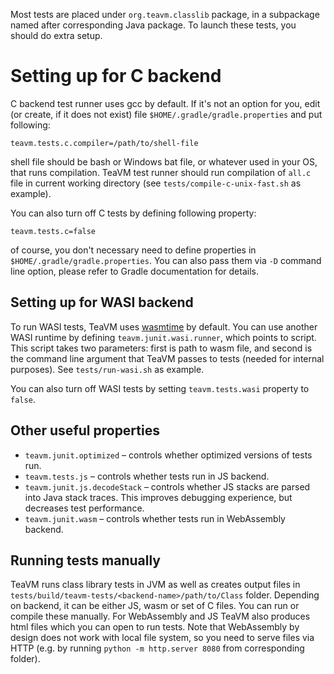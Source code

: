 Most tests are placed under `org.teavm.classlib` package, in a subpackage named after corresponding Java package.
To launch these tests, you should do extra setup.


# Setting up for C backend

C backend test runner uses gcc by default. If it's not an option for you, edit (or create, if it does not exist)
file `$HOME/.gradle/gradle.properties` and put following:

```
teavm.tests.c.compiler=/path/to/shell-file
```

shell file should be bash or Windows bat file, or whatever used in your OS, that runs compilation.
TeaVM test runner should run compilation of `all.c` file in current working directory
(see `tests/compile-c-unix-fast.sh` as example).

You can also turn off C tests by defining following property:

```
teavm.tests.c=false
```

of course, you don't necessary need to define properties in `$HOME/.gradle/gradle.properties`.
You can also pass them via `-D` command line option, please refer to Gradle documentation for details.


## Setting up for WASI backend

To run WASI tests, TeaVM uses [wasmtime](https://wasmtime.dev/) by default.
You can use another WASI runtime by defining `teavm.junit.wasi.runner`, which points to script.
This script takes two parameters: first is path to wasm file, and second is the command line argument
that TeaVM passes to tests (needed for internal purposes).
See `tests/run-wasi.sh` as example.

You can also turn off WASI tests by setting `teavm.tests.wasi` property to `false`.


## Other useful properties

* `teavm.junit.optimized` &ndash; controls whether optimized versions of tests run.
* `teavm.tests.js` &ndash; controls whether tests run in JS backend.
* `teavm.junit.js.decodeStack` &ndash; controls whether JS stacks are parsed into Java stack traces. 
  This improves debugging experience, but decreases test performance.
* `teavm.junit.wasm` &ndash; controls whether tests run in WebAssembly backend.


## Running tests manually

TeaVM runs class library tests in JVM as well as creates output files in 
`tests/build/teavm-tests/<backend-name>/path/to/Class` folder.
Depending on backend, it can be either JS, wasm or set of C files. You can run or compile these manually.
For WebAssembly and JS TeaVM also produces html files which you can open to run tests.
Note that WebAssembly by design does not work with local file system, so you need to serve 
files via HTTP (e.g. by running `python -m http.server 8080` from corresponding folder).